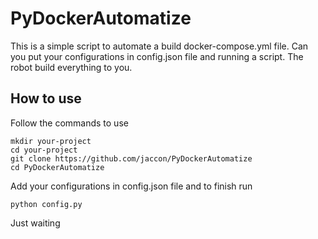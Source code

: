 # PyDockerAutomatize

This is a simple script to automate a build docker-compose.yml file. Can you put your configurations in config.json file
and running a script. The robot build everything to you.

## How to use 

Follow the commands to use

```
mkdir your-project
cd your-project
git clone https://github.com/jaccon/PyDockerAutomatize
cd PyDockerAutomatize
```

Add your configurations in config.json file and to finish run

```
python config.py
```

Just waiting


